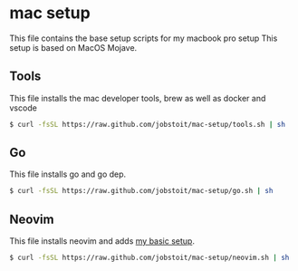 # mac setup
This file contains the base setup scripts for my macbook pro setup
This setup is based on MacOS Mojave.

## Tools
This file installs the mac developer tools, brew as well as docker and vscode
```bash
$ curl -fsSL https://raw.github.com/jobstoit/mac-setup/tools.sh | sh
```

## Go
This file installs go and go dep.
```bash
$ curl -fsSL https://raw.github.com/jobstoit/mac-setup/go.sh | sh
```

## Neovim
This file installs neovim and adds [my basic setup](https://github.com/jobstoit/nvim).
```bash
$ curl -fsSL https://raw.github.com/jobstoit/mac-setup/neovim.sh | sh
```

